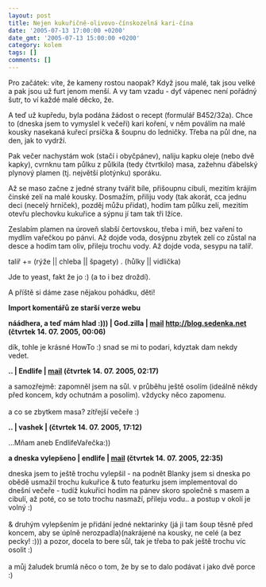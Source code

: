 ```yaml
---
layout: post
title: Nejen kukuřičně-olivovo-čínskozelná kari-čína
date: '2005-07-13 17:00:00 +0200'
date_gmt: '2005-07-13 15:00:00 +0200'
category: kolem
tags: []
comments: []
---
```

<p>Pro začátek: víte, že kameny rostou naopak? Když jsou malé, tak jsou velké a pak jsou už furt jenom menší.
A vy tam vzadu - dyť vápenec není pořádný šutr, to ví každé malé děcko, že.</p>
<p>A teď už kupředu, byla podána žádost o recept (formulář B452/32a). Chce to (dneska jsem to vymyslel k večeři)
kari koření, v něm poválím na malé kousky nasekaná
kuřecí prsíčka &amp; šoupnu do ledničky. Třeba na půl dne, na den, jak to vydrží.</p>
<p>Pak večer nachystám wok (stačí i obyčpánev), naliju kapku oleje (nebo dvě kapky), cvrnknu tam
půlku z půlkila (tedy čtvrtkilo) masa, zažehnu ďábelský plynový plamen (tj. největší plotýnku) sporáku.</p>
<p>Až se maso začne z jedné strany tvářit bíle, přišoupnu cibuli, mezitím krájím činské zelí na malé kousky.
Dosmažím, přiliju vody (tak akorát, cca jednu deci (necelý hrníček), pozděj můžu přidat), hodím tam půlku zelí,
mezitím otevřu plechovku kukuřice a sýpnu jí tam tak tři lžíce.</p>
<p>Zeslabím plamen na úroveň slabší čertovskou, třeba i míň, bez vaření to mydlím vařečkou po pánvi.
Až dojde voda, dosýpnu zbytek zelí co zůstal na desce a hodím tam oliv, přileju trochu vody.
Až dojde voda, sesypu na talíř.</p>
<p>talíř += (rýže || chleba || špagety) . (hůlky || vidlička)</p>
<p>Jde to yeast, fakt že jo :) (a to i bez droždí).</p>
<p>A příště si dáme zase nějakou pohádku, děti!</p>
<div class="import-komentaru">
<p><strong>Import komentářů ze starší verze webu</strong></p>
<div class="comment">
<p style="font-weight:bold"><span class="compredmet">náádhera, a teď mám hlad :)))</span> | <span class="comname">God.zilla</span> |  <a href="mailto:jaroslav@sedenka.net">mail</a>  <a href="http://blog.sedenka.net">http://blog.sedenka.net</a> (čtvrtek&nbsp;14.&nbsp;07.&nbsp;2005,&nbsp;00:06)</p>
<p>dík, tohle je krásné HowTo :) snad se mi to podari, kdyztak dam nekdy vedet. </p>
</div>
<div class="comment">
<p style="font-weight:bold"><span class="compredmet">..</span> | <span class="comname">Endlife</span> |  <a href="mailto:jan.martinek@post.cz">mail</a> (čtvrtek&nbsp;14.&nbsp;07.&nbsp;2005,&nbsp;02:17)</p>
<p>a samozřejmě: zapomněl jsem na sůl. v průběhu ještě osolím (ideálně někdy před koncem, kdy ochutnám a posolím). vždycky něco zapomenu. <br>  <br> a co se zbytkem masa? zítřejší večeře :) </p>
</div>
<div class="comment">
<p style="font-weight:bold"><span class="compredmet">..</span> | <span class="comname">vashek</span> | (čtvrtek&nbsp;14.&nbsp;07.&nbsp;2005,&nbsp;17:12)</p>
<p>...Mňam aneb EndlifeVařečka:)) </p>
</div>
<div class="comment">
<p style="font-weight:bold"><span class="compredmet">a dneska vylepšeno</span> | <span class="comname">endlife</span> |  <a href="mailto:jan.martinek@post.cz">mail</a> (čtvrtek&nbsp;14.&nbsp;07.&nbsp;2005,&nbsp;22:35)</p>
<p>dneska jsem to ještě trochu vylepšil - na podnět Blanky jsem si dneska po obědě usmažil trochu kukuřice &amp; tuto featurku jsem implementoval do dnešní večeře - tudíž kukuřici hodím na pánev skoro společně s masem a cibulí, až poté, co se toto trochu nasmaží, přileju vodu.. a postup v okolí je volný :) <br>  <br> &amp; druhým vylepšením je přidání jedné nektarinky (já ji tam šoup těsně před koncem, aby se úplně nerozpadla)(nakrájené na kousky, ne celé (a bez pecky! :))) a pozor, docela to bere sůl, tak je třeba to pak ještě trochu víc osolit :) <br>  <br> a můj žaludek brumlá něco o tom, že by se to dalo podávat i jako dvě porce :) </p>
</div>
</div>
